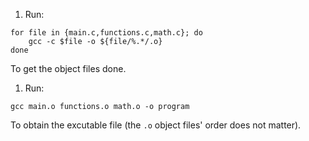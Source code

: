 1. Run:

```shell
for file in {main.c,functions.c,math.c}; do
    gcc -c $file -o ${file/%.*/.o}
done
```
To get the object files done.
1. Run:
```shell
gcc main.o functions.o math.o -o program
```
To obtain the excutable file (the `.o` object files' order does not matter).
